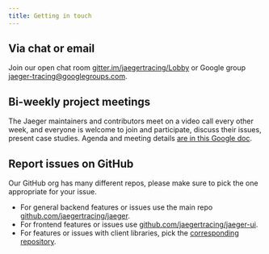 ```yaml
---
title: Getting in touch
---
```


## Via chat or email

Join our open chat room [gitter.im/jaegertracing/Lobby](https://gitter.im/jaegertracing/Lobby) or Google group [jaeger-tracing@googlegroups.com](https://groups.google.com/forum/#!forum/jaeger-tracing).

## Bi-weekly project meetings

The Jaeger maintainers and contributors meet on a video call every other week, and everyone is welcome to join and participate, discuss their issues, present case studies. Agenda and meeting details [are in this Google doc][bi-weekly-call].

## Report issues on GitHub

Our GitHub org has many different repos, please make sure to pick the one appropriate for your issue.

* For general backend features or issues use the main repo [github.com/jaegertracing/jaeger](https://github.com/jaegertracing/jaeger).
* For frontend features or issues use [github.com/jaegertracing/jaeger-ui](https://github.com/jaegertracing/jaeger-ui).
* For features or issues with client libraries, pick the [corresponding repository](/docs/latest/client-libraries/#supported-libraries).

[bi-weekly-call]: https://docs.google.com/document/d/1ZuBAwTJvQN7xkWVvEFXj5WU9_JmS5TPiNbxCJSvPqX0/